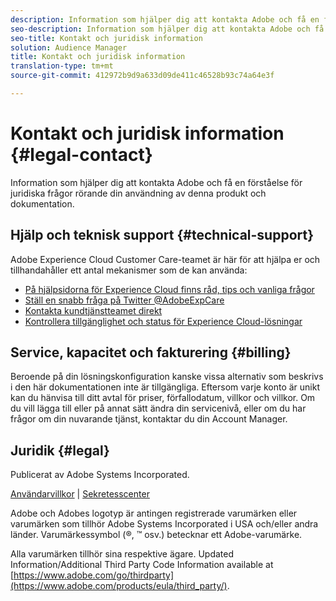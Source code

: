 ```yaml
---
description: Information som hjälper dig att kontakta Adobe och få en förståelse för juridiska frågor rörande din användning av denna produkt och dokumentation.
seo-description: Information som hjälper dig att kontakta Adobe och få en förståelse för juridiska frågor rörande din användning av denna produkt och dokumentation.
seo-title: Kontakt och juridisk information
solution: Audience Manager
title: Kontakt och juridisk information
translation-type: tm+mt
source-git-commit: 412972b9d9a633d09de411c46528b93c74a64e3f

---
```



# Kontakt och juridisk information {#legal-contact}

Information som hjälper dig att kontakta Adobe och få en förståelse för juridiska frågor rörande din användning av denna produkt och dokumentation.

## Hjälp och teknisk support {#technical-support}

Adobe Experience Cloud Customer Care-teamet är här för att hjälpa er och tillhandahåller ett antal mekanismer som de kan använda:

* [På hjälpsidorna för Experience Cloud finns råd, tips och vanliga frågor](https://helpx.adobe.com/support.ec.html)
* [Ställ en snabb fråga på Twitter @AdobeExpCare](https://twitter.com/AdobeExpCare)
* [Kontakta kundtjänstteamet direkt](https://helpx.adobe.com/se/contact/enterprise-support.ec.html)
* [Kontrollera tillgänglighet och status för Experience Cloud-lösningar](https://status.adobe.com/)

## Service, kapacitet och fakturering {#billing}

Beroende på din lösningskonfiguration kanske vissa alternativ som beskrivs i den här dokumentationen inte är tillgängliga. Eftersom varje konto är unikt kan du hänvisa till ditt avtal för priser, förfallodatum, villkor och villkor. Om du vill lägga till eller på annat sätt ändra din servicenivå, eller om du har frågor om din nuvarande tjänst, kontaktar du din Account Manager.

## Juridik {#legal}

Publicerat av Adobe Systems Incorporated.

[Användarvillkor](https://www.adobe.com/legal/terms.html) | [Sekretesscenter](https://www.adobe.com/privacy.html)

Adobe och Adobes logotyp är antingen registrerade varumärken eller varumärken som tillhör Adobe Systems Incorporated i USA och/eller andra länder. Varumärkessymbol (®, ™ osv.) betecknar ett Adobe-varumärke.

Alla varumärken tillhör sina respektive ägare. Updated Information/Additional Third Party Code Information available at [https://www.adobe.com/go/thirdparty](https://www.adobe.com/products/eula/third_party/).
